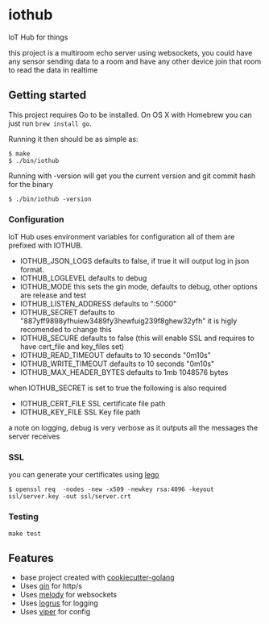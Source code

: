 # iothub

IoT Hub for things


this project is a multiroom echo server using websockets, you could have 
any sensor sending data to a room and have any other device join that room to read
the data in realtime

## Getting started

This project requires Go to be installed. On OS X with Homebrew you can just run `brew install go`.

Running it then should be as simple as:

```console
$ make
$ ./bin/iothub
```

Running with -version will get you the current version and git commit hash for the binary

```console
$ ./bin/iothub -version
```

### Configuration

IoT Hub uses environment variables for configuration all of them are prefixed with IOTHUB.

- IOTHUB_JSON_LOGS defaults to false, if true it will output log in json format.
- IOTHUB_LOGLEVEL defaults to debug
- IOTHUB_MODE this sets the gin mode, defaults to debug, other options are release and test
- IOTHUB_LISTEN_ADDRESS defaults to ":5000"
- IOTHUB_SECRET defaults to "887yff9898yfhuiew3489fy3hewfuig239f8ghew32yfh" it is higly recomended to change this
- IOTHUB_SECURE defaults to false (this will enable SSL and requires to have cert_file and key_files set)
- IOTHUB_READ_TIMEOUT defaults to 10 seconds "0m10s"
- IOTHUB_WRITE_TIMEOUT defaults to 10 seconds "0m10s"
- IOTHUB_MAX_HEADER_BYTES defaults to 1mb 1048576 bytes

when IOTHUB_SECRET is set to true the following is also required

- IOTHUB_CERT_FILE SSL certificate file path
- IOTHUB_KEY_FILE SSL Key file path

a note on logging, debug is very verbose as it outputs all the messages the server receives

### SSL

you can generate your certificates using [lego](github.com/xenolf/lego)

```console
$ openssl req  -nodes -new -x509 -newkey rsa:4096 -keyout ssl/server.key -out ssl/server.crt
```

### Testing

``make test``

## Features

- base project created with [cookiecutter-golang](https://github.com/lacion/cookiecutter-golang)
- Uses [gin](https://github.com/gin-gonic/gin) for http/s
- Uses [melody](github.com/olahol/melody) for websockets
- Uses [logrus](https://github.com/Sirupsen/logrus) for logging
- Uses [viper](https://github.com/spf13/viper) for config